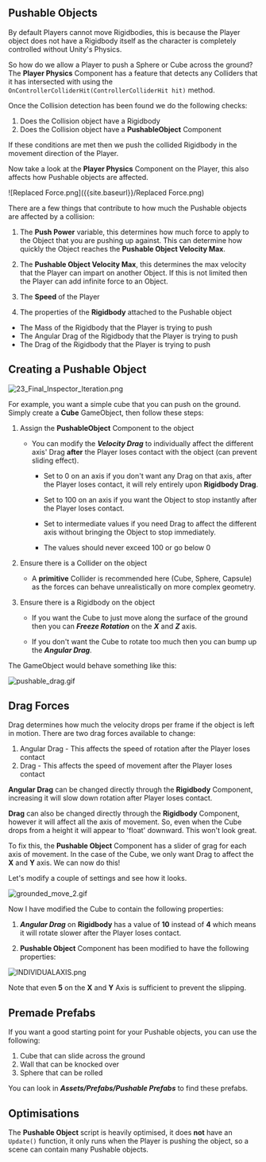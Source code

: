## Pushable Objects

By default Players cannot move Rigidbodies, this is because the Player object does not have a Rigidbody itself as the character is completely controlled without Unity's Physics.

So how do we allow a Player to push a Sphere or Cube across the ground? The **Player Physics** Component has a feature that detects any Colliders that it has intersected with using the ```OnControllerColliderHit(ControllerColliderHit hit)``` method. 

Once the Collision detection has been found we do the following checks:

1. Does the Collision object have a Rigidbody
2. Does the Collision object have a **PushableObject** Component

If these conditions are met then we push the collided Rigidbody in the movement direction of the Player.

Now take a look at the **Player Physics** Component on the Player, this also affects how Pushable objects are affected.

![Replaced Force.png]({{site.baseurl}}/Replaced Force.png)

There are a few things that contribute to how much the Pushable objects are affected by a collision:

1. The **Push Power** variable, this determines how much force to apply to the Object that you are pushing up against. This can determine how quickly the Object reaches the **Pushable Object Velocity Max**.

2. The **Pushable Object Velocity Max**, this determines the max velocity that the Player can impart on another Object. If this is not limited then the Player can add infinite force to an Object.

3. The **Speed** of the Player

4. The properties of the **Rigidbody** attached to the Pushable object

  - The Mass of the Rigidbody that the Player is trying to push
  - The Angular Drag of the Rigidbody that the Player is trying to push
  - The Drag of the Rigidbody that the Player is trying to push

## Creating a Pushable Object

![23_Final_Inspector_Iteration.png]({{site.baseurl}}/23_Final_Inspector_Iteration.png)

For example, you want a simple cube that you can push on the ground. Simply create a **Cube** GameObject, then follow these steps:

1. Assign the **PushableObject** Component to the object

	- You can modify the ***Velocity Drag*** to individually affect the different axis' Drag __after__ the Player loses contact with the object (can prevent sliding effect).
    
    	- Set to 0 on an axis if you don't want any Drag on that axis, after the Player loses contact, it will rely entirely upon **Rigidbody Drag**.
        
        - Set to 100 on an axis if you want the Object to stop instantly after the Player loses contact.
        
        - Set to intermediate values if you need Drag to affect the different axis without bringing the Object to stop immediately.
        
        - The values should never exceed 100 or go below 0
        
2. Ensure there is a Collider on the object

	- A **primitive** Collider is recommended here (Cube, Sphere, Capsule) as the forces can behave unrealistically on more complex geometry. 
    
3. Ensure there is a Rigidbody on the object

	- If you want the Cube to just move along the surface of the ground then you can ***Freeze Rotation*** on the ***X*** and ***Z*** axis. 
    
    - If you don't want the Cube to rotate too much then you can bump up the ***Angular Drag***.
    
The GameObject would behave something like this:

![pushable_drag.gif]({{site.baseurl}}/pushable_drag.gif)

## Drag Forces

Drag determines how much the velocity drops per frame if the object is left in motion. There are two drag forces available to change:

1. Angular Drag - This affects the speed of rotation after the Player loses contact
2. Drag - This affects the speed of movement after the Player loses contact

**Angular Drag** can be changed directly through the **Rigidbody** Component, increasing it will slow down rotation after Player loses contact.

**Drag** can also be changed directly through the **Rigidbody** Component, however it will affect all the axis of movement. So, even when the Cube drops from a height it will appear to 'float' downward. This won't look great. 

To fix this, the **Pushable Object** Component has a slider of grag for each axis of movement. In the case of the Cube, we only want Drag to affect the **X** and **Y** axis. We can now do this!

Let's modify a couple of settings and see how it looks.

![grounded_move_2.gif]({{site.baseurl}}/grounded_move_2.gif)

Now I have modified the Cube to contain the following properties:

1. ***Angular Drag*** on **Rigidbody** has a value of **10** instead of **4** which means it will rotate slower after the Player loses contact.

2. **Pushable Object** Component has been modified to have the following properties:

![INDIVIDUALAXIS.png]({{site.baseurl}}/INDIVIDUALAXIS.png)

Note that even **5** on the **X** and **Y** Axis is sufficient to prevent the slipping.

## Premade Prefabs

If you want a good starting point for your Pushable objects, you can use the following:

1. Cube that can slide across the ground
2. Wall that can be knocked over
3. Sphere that can be rolled

You can look in ***Assets/Prefabs/Pushable Prefabs*** to find these prefabs.

## Optimisations

The **Pushable Object** script is heavily optimised, it does __not__ have an ``Update()`` function, it only runs when the Player is pushing the object, so a scene can contain many Pushable objects.

